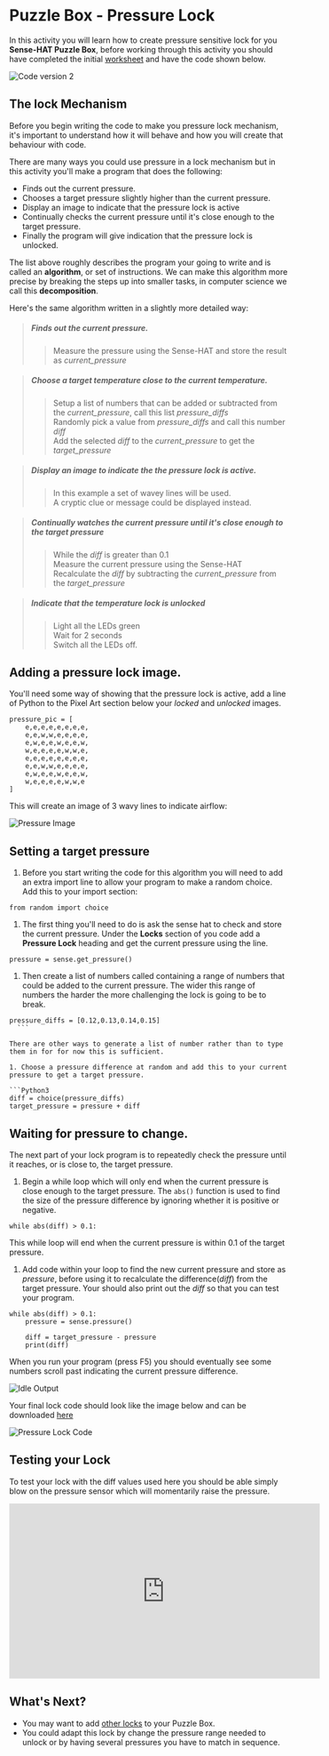 # Puzzle Box - Pressure Lock
In this activity you will learn how to create pressure sensitive lock for you **Sense-HAT Puzzle Box**, before working through this activity you should have completed the initial [worksheet](worksheet.md) and have the code shown below.

![Code version 2](images/code2.png)

## The lock Mechanism
Before you begin writing the code to make you pressure lock mechanism, it's important to understand how it will behave and how you will create that behaviour with code.

There are many ways you could use pressure in a lock mechanism but in this activity you'll make a program that does the following:

- Finds out the current pressure.
- Chooses a target pressure slightly higher than the current pressure.
- Display an image to indicate that the pressure lock is active
- Continually checks the current pressure until it's close enough to the target pressure.
- Finally the program will give indication that the pressure lock is unlocked.

The list above roughly describes the program your going to write and is called an **algorithm**, or set of instructions. We can make this algorithm more precise by breaking the steps up into smaller tasks, in computer science we call this **decomposition**.

Here's the same algorithm written in a slightly more detailed way:

> ##### Finds out the current pressure.  
> > Measure the pressure using the Sense-HAT and store the result as *current_pressure*  

> ##### Choose a target temperature close to the current temperature.  
> > Setup a list of numbers that can be added or subtracted from the *current_pressure*, call this list *pressure_diffs*  
> > Randomly pick a value from *pressure_diffs* and call this number *diff*  
> > Add the selected *diff* to the *current_pressure* to get the *target_pressure*  

> ##### Display an image to indicate the the pressure lock is active.  
> > In this example a set of wavey lines will be used.  
> > A cryptic clue or message could be displayed instead.  

> ##### Continually watches the current pressure until it's close enough to the target pressure  
> > While the *diff* is greater than 0.1  
> > Measure the current pressure using the Sense-HAT  
> > Recalculate the *diff* by subtracting the *current_pressure* from the *target_pressure*  

> ##### Indicate that the temperature lock is unlocked    
> > Light all the LEDs green  
> > Wait for 2 seconds  
> > Switch all the LEDs off.  

## Adding a pressure lock image.
You'll need some way of showing that the pressure lock is active, add a line of Python to the Pixel Art section below your *locked* and *unlocked* images.

  ```python3
  pressure_pic = [
      e,e,e,e,e,e,e,e,
      e,e,w,w,e,e,e,e,
      e,w,e,e,w,e,e,w,
      w,e,e,e,e,w,w,e,
      e,e,e,e,e,e,e,e,
      e,e,w,w,e,e,e,e,
      e,w,e,e,w,e,e,w,
      w,e,e,e,e,w,w,e
  ]
  ```

This will create an image of 3 wavy lines to indicate airflow:

![Pressure Image](images/pressure.png)

## Setting a target pressure
1. Before you start writing the code for this algorithm you will need to add an extra import line to allow your program to make a random choice. Add this to your import section:

`from random import choice`

1. The first thing you'll need to do is ask the sense hat to check and store the current pressure. Under the **Locks** section of you code add a **Pressure Lock** heading and get the current pressure using the line.

  `pressure = sense.get_pressure()`

1. Then create a list of numbers called containing a range of numbers that could be added to the current pressure. The wider this range of numbers the harder the more challenging the lock is going to be to break.

  ```python3
pressure_diffs = [0.12,0.13,0.14,0.15]
    ```

  There are other ways to generate a list of number rather than to type them in for for now this is sufficient.

1. Choose a pressure difference at random and add this to your current pressure to get a target pressure.

  ```Python3
  diff = choice(pressure_diffs)
  target_pressure = pressure + diff
  ```

## Waiting for pressure to change.
The next part of your lock program is to repeatedly check the pressure until it reaches, or is close to, the target pressure.

1. Begin a while loop which will only end when the current pressure is close enough to the target pressure. The `abs()` function is used to find the size of the pressure difference by ignoring whether it is positive or negative.

  `while abs(diff) > 0.1:`

  This while loop will end when the current pressure is within 0.1 of the target pressure.

1. Add code within your loop to find the new current pressure and store as *pressure*, before using it to recalculate the difference(*diff*) from the target pressure. Your should also
print out the *diff* so that you can test your program.

  ```Python3
  while abs(diff) > 0.1:
      pressure = sense.pressure()

      diff = target_pressure - pressure
      print(diff)
  ```

  When you run your program (press F5) you should eventually see some numbers scroll past indicating the current pressure difference.

![Idle Output](images/pressure_diffs.png)

Your final lock code should look like the image below and can be downloaded [here](code/puzzle_box_pressure.py)

![Pressure Lock Code](images/pressure_code_complete.png)

## Testing your Lock
To test your lock with the diff values used here you should be able simply blow on the pressure sensor which will momentarily raise the pressure.

<iframe width="560" height="315" src="https://www.youtube.com/embed/CWOED2Yo0ck" frameborder="0" allowfullscreen></iframe>

## What's Next?
- You may want to add [other locks](worksheet.md) to your Puzzle Box.
- You could adapt this lock by change the pressure range needed to unlock or by having several pressures you have to match in sequence.
